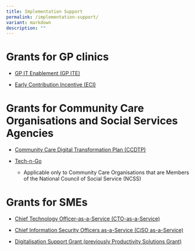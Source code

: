 ```yaml
---
title: Implementation Support
permalink: /implementation-support/
variant: markdown
description: ""
---
```

<h1>Grants for GP clinics</h1>
<ul data-tight="true" class="tight">
<li>
<p><a href="https://oursggrants.gov.sg/grants/aicgpiteg/instruction" rel="noopener noreferrer nofollow" target="_blank">GP IT Enablement (GP ITE)</a>
</p>
</li>
<li>
<p><a href="https://cms.synapxe.sg/sites/connectnehr/Pages/ParticipateNEHR.aspx" rel="noopener noreferrer nofollow" target="_blank">Early Contribution Incentive (ECI)</a>
</p>
</li>
</ul>
<h1>Grants for Community Care Organisations and Social Services Agencies</h1>
<ul data-tight="true" class="tight">
<li>
<p><a href="https://www.aic.sg/partners/digital-transformation-plan" rel="noopener noreferrer nofollow" target="_blank">Community Care Digital Transformation Plan (CCDTP)</a>
</p>
</li>
<li>
<p><a href="https://www.ncss.gov.sg/Our-Initiatives/Tech-and-Go" rel="noopener noreferrer nofollow" target="_blank">Tech-n-Go</a>
</p>
<span style="padding-top:1px;"><ul data-tight="true" class="tight"> 
<li>
<p>Applicable only to Community Care Organisations that are Members of the National Council of Social Service (NCSS)</p>
	</li>
</ul></span>
</li>
</ul>
<h1>Grants for SMEs</h1>
<ul data-tight="true" class="tight">
<li>
<p><a href="https://www.imda.gov.sg/how-we-can-help/smes-go-digital/ctoaas" rel="noopener noreferrer nofollow" target="_blank">Chief Technology Officer-as-a-Service (CTO-as-a-Service)</a>
</p>
</li>
<li>
<p><a href="https://www.csa.gov.sg/our-programmes/support-for-enterprises/sg-cyber-safe-programme/cybersecurity-certification-scheme-for-organisation/cybersecurity-health-plan" rel="noopener noreferrer nofollow" target="_blank">Chief Information Security Officers as-a-Service (CiSO as-a-Service)</a>
</p>
</li>
<li>
<p><a href="https://www.enterprisesg.gov.sg/financial-support/productivity-solutions-grant" rel="noopener noreferrer nofollow" target="_blank">Digitalisation Support Grant (previously Productivity Solutions Grant)</a>
</p>
</li>
</ul>
<p></p>